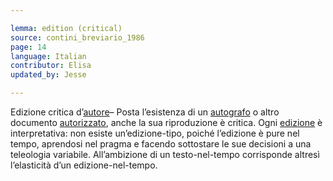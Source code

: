 ```yaml
---

lemma: edition (critical)
source: contini_breviario_1986
page: 14
language: Italian
contributor: Elisa
updated_by: Jesse

---
```

Edizione critica d’[autore](author.html)– Posta l’esistenza di un [autografo](original.html) o altro documento [autorizzato](authorization.html), anche la sua riproduzione è critica. Ogni [edizione](editionDocumentary.html) è interpretativa: non esiste un’edizione-tipo, poiché l’edizione è pure nel tempo, aprendosi nel pragma e facendo sottostare le sue decisioni a una teleologia variabile. All’ambizione di un testo-nel-tempo corrisponde altresì l’elasticità d’un edizione-nel-tempo.
